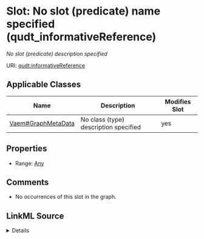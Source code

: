 

# Slot: No slot (predicate) name specified (qudt_informativeReference)


_No slot (predicate) description specified_







URI: [qudt:informativeReference](http://qudt.org/schema/qudt/informativeReference)



<!-- no inheritance hierarchy -->





## Applicable Classes

| Name | Description | Modifies Slot |
| --- | --- | --- |
| [Vaem#GraphMetaData](../classes/Vaem#GraphMetaData.md) | No class (type) description specified |  yes  |







## Properties

* Range: [Any](../classes/Any.md)





## Comments

* No occurrences of this slot in the graph.



## LinkML Source

<details>

```yaml
name: qudt_informativeReference
description: No slot (predicate) description specified
title: No slot (predicate) name specified
comments:
- No occurrences of this slot in the graph.
from_schema: sawgraph-kg
rank: 1000
slot_uri: qudt:informativeReference
alias: qudt_informativeReference
domain_of:
- vaem_#GraphMetaData
range: Any

```
</details>